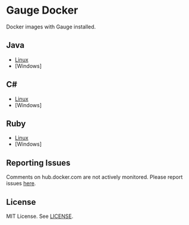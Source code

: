 # Gauge Docker

Docker images with Gauge installed.

## Java

- [Linux](java/linux)
- [Windows]

## C#

- [Linux](csharp/linux)
- [Windows]

## Ruby

- [Linux](ruby/linux)
- [Windows]

## Reporting Issues

Comments on hub.docker.com are not actively monitored. Please report issues [here](https://github.com/getgauge-contrib/gauge-docker/issues/new).

## License

MIT License. See [LICENSE](LICENSE).